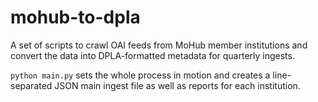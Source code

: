 # mohub-to-dpla

A set of scripts to crawl OAI feeds from MoHub member institutions and convert the data into DPLA-formatted metadata for quarterly ingests.

`python main.py` sets the whole process in motion and creates a line-separated JSON main ingest file as well as reports for each institution.
